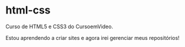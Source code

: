 # html-css
 Curso de HTML5 e CSS3 do CursoemVideo.
 
 Estou aprendendo a criar sites e agora irei gerenciar meus repositórios!
